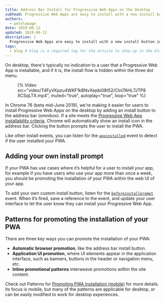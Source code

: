 ```yaml
---
title: Address Bar Install for Progressive Web Apps on the Desktop
subhead: Progressive Web Apps are easy to install with a new install button in Chrome’s address bar (omnibox).
authors:
  - petelepage
date: 2019-06-12
updated: 2019-06-12
description: |
  Progressive Web Apps are easy to install with a new install button in Chrome’s address bar (omnibox).
tags:
  - blog # blog is a required tag for the article to show up in the blog.
---
```


On desktop, there's typically no indication to a user that a Progressive Web
App is installable, and if it is, the install flow is hidden within the three
dot menu.

<figure class="float-right">
  {% Video src="video/T4FyVKpzu4WKF1kBNvXepbi08t52/Clnl7AHL7JTP8XCSqLTX.mp4", muted="true", autoplay="true", loop="true" %}
</figure>

In Chrome 76 (beta mid-June 2019), we're making it easier for users to install
Progressive Web Apps on the desktop by adding an install button to the address
bar (omnibox). If a site meets the
[Progressive Web App installability criteria][pwa-install-criteria],
Chrome will automatically show an install icon in the address bar. Clicking the
button prompts the user to install the PWA.

Like other install events, you can listen for the [`appinstalled`][appinstalled-event]
event to detect if the user installed your PWA.


## Adding your own install prompt

If your PWA has use cases where it’s helpful for a user to install your app,
for example if you have users who use your app more than once a week, you
should be promoting the installation of your PWA within the web UI of your app.

To add your own custom install button, listen for the
[`beforeinstallprompt`][beforeinstallprompt-event] event. When it’s fired,
save a reference to the event, and update your user interface to let the user
know they can install your Progressive Web App.

## Patterns for promoting the installation of your PWA

There are three key ways you can promote the installation of your PWA:

* **Automatic browser promotion**, like the address bar install button.
* **Application UI promotion**, where UI elements appear in the application
  interface, such as banners, buttons in the header or navigation menu, etc.
* **Inline promotional patterns** interweave promotions within the site content.

Check out Patterns for [Promoting PWA Installation (mobile)][install-patterns]
for more details. Its focus is mobile, but many of the patterns are applicable
for desktop, or can be easily modified to work for desktop experiences.

[pwa-install-criteria]: https://developers.google.com/web/fundamentals/app-install-banners/#criteria
[appinstalled-event]: https://developers.google.com/web/fundamentals/app-install-banners/#appinstalled
[beforeinstallprompt-event]: https://developers.google.com/web/fundamentals/app-install-banners/#listen_for_beforeinstallprompt
[install-patterns]: https://developers.google.com/web/fundamentals/app-install-banners/promoting-install-mobile
